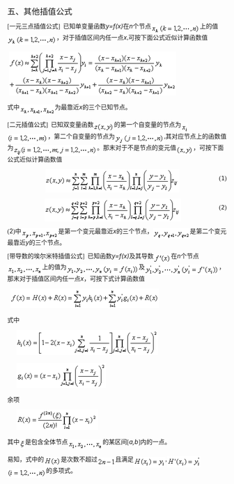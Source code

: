 <div class=Section1>
<p class=MsoNormal style='layout-grid-mode:char'><span lang=ZH-CN
style='font-size:14.0pt;font-family:宋体_GB2312'>五、其他插值公式</span></p>
<p class=MsoNormal style='line-height:12.0pt;layout-grid-mode:char'><span
lang=EN-US style='font-family:宋体_GB2312'>[</span><span lang=ZH-CN
style='font-family:宋体_GB2312'>一元三点插值公式</span><span lang=EN-US style='font-family:
宋体_GB2312'>]&nbsp; </span><span lang=ZH-CN style='font-family:宋体_GB2312'>已知单变量函数</span><i><span
lang=EN-US>y=f(x)</span></i><span lang=ZH-CN style='font-family:宋体_GB2312'>在</span><i><span
lang=EN-US>n</span></i><span lang=ZH-CN style='font-family:宋体_GB2312'>个节点</span><sub><span
lang=EN-US style='font-family:宋体_GB2312'><img width=19 height=24
src="res/17e9d95da129bdd93c34fb6cc6aaaa52_5892_files/image002.gif" u1:shapes="_x0000_i1025"
align=absmiddle><img width=93 height=21
src="res/17e9d95da129bdd93c34fb6cc6aaaa52_5892_files/image004.gif" u1:shapes="_x0000_i1026"
align=absmiddle></span></sub><span lang=ZH-CN style='font-family:宋体_GB2312'>上的值</span><sub><span
lang=EN-US style='font-family:宋体_GB2312'><img width=20 height=24
src="res/17e9d95da129bdd93c34fb6cc6aaaa52_5892_files/image006.gif" u1:shapes="_x0000_i1027"
align=absmiddle><img width=93 height=21
src="res/17e9d95da129bdd93c34fb6cc6aaaa52_5892_files/image008.gif" u1:shapes="_x0000_i1028"
align=absmiddle></span></sub><span lang=ZH-CN style='font-family:宋体_GB2312'>，对于插值区间内任一点</span><i><span
lang=EN-US>x</span></i><span lang=EN-US style='font-family:宋体_GB2312'>,</span><span
lang=ZH-CN style='font-family:宋体_GB2312'>可按下面公式近似计算函数值</span></p>
<p class=MsoNormal style='line-height:12.0pt;layout-grid-mode:char'><span
lang=EN-US style='font-family:宋体_GB2312'>&nbsp;<sub><img width=383 height=101
src="res/17e9d95da129bdd93c34fb6cc6aaaa52_5892_files/image010.gif" u1:shapes="_x0000_i1029"></sub></span></p>
<p class=MsoNormal style='line-height:12.0pt;layout-grid-mode:char'><span
lang=ZH-CN style='font-family:宋体_GB2312'>式中</span><sub><span lang=EN-US
style='font-family:宋体_GB2312'><img width=81 height=24
src="res/17e9d95da129bdd93c34fb6cc6aaaa52_5892_files/image012.gif" u1:shapes="_x0000_i1030"
align=absmiddle></span></sub><span lang=ZH-CN style='font-family:宋体_GB2312'>为最靠近</span><i><span
lang=EN-US>x</span></i><span lang=ZH-CN style='font-family:宋体_GB2312'>的三个已知节点。</span></p>
<p class=MsoNormal style='line-height:12.0pt;layout-grid-mode:char'><span
lang=EN-US style='font-family:宋体_GB2312'>[</span><span lang=ZH-CN
style='font-family:宋体_GB2312'>二元插值公式</span><span lang=EN-US style='font-family:
宋体_GB2312'>]&nbsp; </span><span lang=ZH-CN style='font-family:宋体_GB2312'>已知双变量函数</span><sub><span
lang=EN-US style='font-family:宋体_GB2312'><img width=47 height=21
src="res/17e9d95da129bdd93c34fb6cc6aaaa52_5892_files/image014.gif" u1:shapes="_x0000_i1031"
align=absmiddle></span></sub><span lang=ZH-CN style='font-family:宋体_GB2312'>的第一个自变量的节点为</span><sub><span
lang=EN-US style='font-family:宋体_GB2312'><img width=16 height=24
src="res/17e9d95da129bdd93c34fb6cc6aaaa52_5892_files/image016.gif" u1:shapes="_x0000_i1032"
align=absmiddle><img width=93 height=21
src="res/17e9d95da129bdd93c34fb6cc6aaaa52_5892_files/image018.gif" u1:shapes="_x0000_i1033"
align=absmiddle></span></sub><span lang=ZH-CN style='font-family:宋体_GB2312'>，第二个自变量的节点为</span><sub><span
lang=EN-US style='font-family:宋体_GB2312'><img width=20 height=25
src="res/17e9d95da129bdd93c34fb6cc6aaaa52_5892_files/image020.gif" u1:shapes="_x0000_i1034"
align=absmiddle><img width=93 height=21
src="res/17e9d95da129bdd93c34fb6cc6aaaa52_5892_files/image022.gif" u1:shapes="_x0000_i1035"
align=absmiddle></span></sub><span lang=EN-US style='font-family:宋体_GB2312'>,</span><span
lang=ZH-CN style='font-family:宋体_GB2312'>其对应节点上的函数值为</span><sub><span
lang=EN-US style='font-family:宋体_GB2312'><img width=192 height=25
src="res/17e9d95da129bdd93c34fb6cc6aaaa52_5892_files/image024.gif" u1:shapes="_x0000_i1036"
align=absmiddle></span></sub><span lang=ZH-CN style='font-family:宋体_GB2312'>。那末对于不是节点的变元值</span><sub><span
lang=EN-US style='font-family:宋体_GB2312'><img width=39 height=21
src="res/17e9d95da129bdd93c34fb6cc6aaaa52_5892_files/image026.gif" u1:shapes="_x0000_i1037"
align=absmiddle></span></sub><span lang=ZH-CN style='font-family:宋体_GB2312'>，可按下面公式近似计算函数值</span></p>
<pre style='text-align:right;line-height:12.0pt;layout-grid-mode:char'
align=right><span lang=EN-US style='font-family:宋体_GB2312'>&nbsp;&nbsp;&nbsp;&nbsp;&nbsp; <sub><img
width=308 height=53 src="res/17e9d95da129bdd93c34fb6cc6aaaa52_5892_files/image028.gif"
u1:shapes="_x0000_i1038" align=absmiddle></sub>&nbsp;&nbsp;&nbsp;&nbsp;&nbsp;&nbsp;&nbsp;&nbsp;&nbsp;&nbsp;&nbsp;&nbsp;&nbsp;&nbsp;&nbsp;&nbsp;&nbsp;&nbsp;&nbsp;&nbsp;&nbsp;&nbsp;&nbsp;&nbsp;&nbsp;&nbsp;(</span><span
lang=EN-US>1</span><span lang=EN-US style='font-family:宋体_GB2312'>)</span></pre><pre
style='text-align:right;line-height:12.0pt;layout-grid-mode:char' align=right><span
lang=EN-US style='font-family:宋体_GB2312'>&nbsp;&nbsp;&nbsp;&nbsp;&nbsp; <sub><img
width=313 height=53 src="res/17e9d95da129bdd93c34fb6cc6aaaa52_5892_files/image030.gif"
u1:shapes="_x0000_i1053" align=absmiddle></sub>&nbsp;&nbsp;&nbsp;&nbsp;&nbsp;&nbsp;&nbsp;&nbsp;&nbsp;&nbsp;&nbsp;&nbsp;&nbsp;&nbsp;&nbsp;&nbsp;&nbsp;&nbsp;&nbsp;&nbsp;&nbsp;&nbsp;&nbsp;&nbsp;&nbsp;(</span><span
lang=EN-US>2</span><span lang=EN-US style='font-family:宋体_GB2312'>)</span></pre>
<p class=MsoNormal style='line-height:12.0pt;layout-grid-mode:char'><span
lang=EN-US style='font-family:宋体_GB2312'>(</span><span lang=EN-US>2</span><span
lang=EN-US style='font-family:宋体_GB2312'>)</span><span lang=ZH-CN
style='font-family:宋体_GB2312'>中</span><sub><span lang=EN-US style='font-family:
宋体_GB2312'><img width=85 height=25
src="res/17e9d95da129bdd93c34fb6cc6aaaa52_5892_files/image032.gif" u1:shapes="_x0000_i1054"
align=absmiddle></span></sub><span lang=ZH-CN style='font-family:宋体_GB2312'>是第一个变元最靠近</span><i><span
lang=EN-US>x</span></i><span lang=ZH-CN style='font-family:宋体_GB2312'>的三个节点，</span><sub><span
lang=EN-US style='font-family:宋体_GB2312'><img width=85 height=25
src="res/17e9d95da129bdd93c34fb6cc6aaaa52_5892_files/image034.gif" u1:shapes="_x0000_i1055"
align=absmiddle></span></sub><span lang=ZH-CN style='font-family:宋体_GB2312'>是第二个变元最靠近</span><i><span
lang=EN-US>y</span></i><span lang=ZH-CN style='font-family:宋体_GB2312'>的三个节点。</span></p>
<p class=MsoNormal style='line-height:12.0pt;layout-grid-mode:char'><span
lang=EN-US style='font-family:宋体_GB2312'>[</span><span lang=ZH-CN
style='font-family:宋体_GB2312'>带导数的埃尔米特插值公式</span><span lang=EN-US
style='font-family:宋体_GB2312'>]&nbsp; </span><span lang=ZH-CN style='font-family:
宋体_GB2312'>已知函数</span><i><span lang=EN-US>y=f(x)</span></i><span lang=ZH-CN
style='font-family:宋体_GB2312'>及其导数</span><sub><span lang=EN-US
style='font-family:宋体_GB2312'><img width=40 height=21
src="res/17e9d95da129bdd93c34fb6cc6aaaa52_5892_files/image036.gif" u1:shapes="_x0000_i1056"
align=absmiddle></span></sub><span lang=ZH-CN style='font-family:宋体_GB2312'>在</span><i><span
lang=EN-US>n</span></i><span lang=ZH-CN style='font-family:宋体_GB2312'>个节点</span><sub><span
lang=EN-US style='font-family:宋体_GB2312'><img width=80 height=24
src="res/17e9d95da129bdd93c34fb6cc6aaaa52_5892_files/image038.gif" u1:shapes="_x0000_i1057"
align=absmiddle></span></sub><span lang=ZH-CN style='font-family:宋体_GB2312'>上的值为</span><sub><span
lang=EN-US style='font-family:宋体_GB2312'><img width=83 height=24
src="res/17e9d95da129bdd93c34fb6cc6aaaa52_5892_files/image040.gif" u1:shapes="_x0000_i1058"
align=absmiddle><img width=83 height=24
src="res/17e9d95da129bdd93c34fb6cc6aaaa52_5892_files/image042.gif" u1:shapes="_x0000_i1059"
align=absmiddle></span></sub><span lang=ZH-CN style='font-family:宋体_GB2312'>及</span><sub><span
lang=EN-US style='font-family:宋体_GB2312'><img width=83 height=25
src="res/17e9d95da129bdd93c34fb6cc6aaaa52_5892_files/image044.gif" u1:shapes="_x0000_i1060"
align=absmiddle><img width=87 height=25
src="res/17e9d95da129bdd93c34fb6cc6aaaa52_5892_files/image046.gif" u1:shapes="_x0000_i1061"
align=absmiddle></span></sub><span lang=ZH-CN style='font-family:宋体_GB2312'>，那末对于插值区间内任一点</span><i><span
lang=EN-US>x</span></i><span lang=ZH-CN style='font-family:宋体_GB2312'>，可按下式计算函数值</span></p>
<p class=MsoNormal style='line-height:12.0pt;layout-grid-mode:char'><span
lang=EN-US style='font-family:宋体_GB2312'>&nbsp; <sub><img width=341 height=45
src="res/17e9d95da129bdd93c34fb6cc6aaaa52_5892_files/image048.gif" u1:shapes="_x0000_i1062"></sub></span></p>
<p class=MsoNormal style='line-height:12.0pt;layout-grid-mode:char'><span
lang=ZH-CN style='font-family:宋体_GB2312'>式中</span></p>
<p class=MsoNormal style='line-height:12.0pt;layout-grid-mode:char'><span
lang=EN-US style='font-family:宋体_GB2312'>&nbsp;&nbsp;&nbsp;&nbsp;&nbsp; <sub><img
width=325 height=57 src="res/17e9d95da129bdd93c34fb6cc6aaaa52_5892_files/image050.gif"
u1:shapes="_x0000_i1063"></sub></span></p>
<p class=MsoNormal style='line-height:12.0pt;layout-grid-mode:char'><span
lang=EN-US style='font-family:宋体_GB2312'>&nbsp;&nbsp;&nbsp;&nbsp;&nbsp; <sub><img
width=205 height=57 src="res/17e9d95da129bdd93c34fb6cc6aaaa52_5892_files/image052.gif"
u1:shapes="_x0000_i1064"></sub></span></p>
<p class=MsoNormal style='line-height:12.0pt;layout-grid-mode:char'><span
lang=ZH-CN style='font-family:宋体_GB2312'>余项</span></p>
<p class=MsoNormal style='line-height:12.0pt;layout-grid-mode:char'><span
lang=EN-US style='font-family:宋体_GB2312'>&nbsp;&nbsp;&nbsp;&nbsp;&nbsp; <sub><img
width=187 height=47 src="res/17e9d95da129bdd93c34fb6cc6aaaa52_5892_files/image054.gif"
u1:shapes="_x0000_i1065"></sub></span></p>
<p class=MsoNormal style='line-height:12.0pt;layout-grid-mode:char'><span
lang=ZH-CN style='font-family:宋体_GB2312'>其中</span><sub><span lang=EN-US
style='font-family:宋体_GB2312'><img width=13 height=21
src="res/17e9d95da129bdd93c34fb6cc6aaaa52_5892_files/image056.gif" u1:shapes="_x0000_i1066"
align=absmiddle></span></sub><span lang=ZH-CN style='font-family:宋体_GB2312'>是包含全体节点</span><sub><span
lang=EN-US style='font-family:宋体_GB2312'><img width=80 height=24
src="res/17e9d95da129bdd93c34fb6cc6aaaa52_5892_files/image058.gif" u1:shapes="_x0000_i1067"
align=absmiddle></span></sub><span lang=ZH-CN style='font-family:宋体_GB2312'>的某区间</span><span
lang=EN-US style='font-family:宋体_GB2312'>[</span><i><span lang=EN-US>a,b</span></i><span
lang=EN-US style='font-family:宋体_GB2312'>]</span><span lang=ZH-CN
style='font-family:宋体_GB2312'>内的一点。</span></p>
<p class=MsoNormal style='line-height:12.0pt;layout-grid-mode:char'><span
lang=ZH-CN style='font-family:宋体_GB2312'>易知，式中的</span><sub><span lang=EN-US
style='font-family:宋体_GB2312'><img width=39 height=21
src="res/17e9d95da129bdd93c34fb6cc6aaaa52_5892_files/image060.gif" u1:shapes="_x0000_i1068"
align=absmiddle></span></sub><span lang=ZH-CN style='font-family:宋体_GB2312'>是次数不超过</span><sub><span
lang=EN-US><img width=41 height=19
src="res/17e9d95da129bdd93c34fb6cc6aaaa52_5892_files/image062.gif" u1:shapes="_x0000_i1069"
align=absmiddle></span></sub><span lang=ZH-CN style='font-family:宋体_GB2312'>且满足</span><sub><span
lang=EN-US style='font-family:宋体_GB2312'><img width=73 height=24
src="res/17e9d95da129bdd93c34fb6cc6aaaa52_5892_files/image064.gif" u1:shapes="_x0000_i1070"
align=absmiddle></span></sub><span lang=EN-US style='font-family:宋体_GB2312'>,<sub><img
width=77 height=25 src="res/17e9d95da129bdd93c34fb6cc6aaaa52_5892_files/image066.gif"
u1:shapes="_x0000_i1071" align=absmiddle></sub> <sub><img width=89 height=21
src="res/17e9d95da129bdd93c34fb6cc6aaaa52_5892_files/image068.gif" u1:shapes="_x0000_i1072"
align=absmiddle></sub></span><span lang=ZH-CN style='font-family:宋体_GB2312'>的多项式。</span></p>
</div>